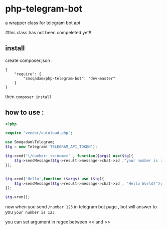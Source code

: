 # php-telegram-bot
a wrapper class for telegram bot api

#this class has not been compeleted yet!!

## install 
create composer.json :
```
{
    "require": {
        "smoqadam/php-telegram-bot": "dev-master"
    }
}
```
then `composer install`


## how to use :

```php
<?php

require 'vendor/autoload.php';

use Smoqadam\Telegram;
$tg = new Telegram('TELEGRAM_API_TOKEN');

$tg->cmd('\/number: <<:num>>' , function($args) use($tg){
	$tg->sendMessage($tg->result->message->chat->id ,"your number is : ".$args); 
});


$tg->cmd('Hello',function ($args) use ($tg){
	$tg->sendMessage($tg->result->message->chat->id , "Hello World!");
});

$tg->run();

```

now when you send `/number 123` in telegram bot page , bot will answer to you `your number is 123`

you can set argument in regex between << and >> 
